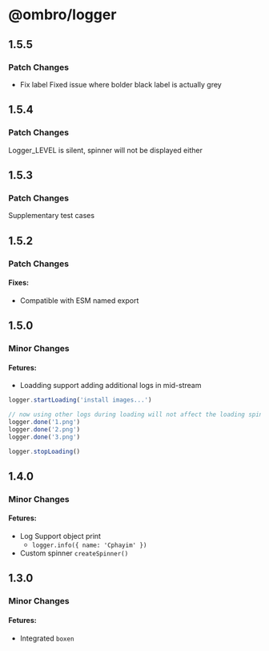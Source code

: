 # @ombro/logger

## 1.5.5

### Patch Changes

- Fix label Fixed issue where bolder black label is actually grey

## 1.5.4

### Patch Changes

Logger_LEVEL is silent, spinner will not be displayed either

## 1.5.3

### Patch Changes

Supplementary test cases

## 1.5.2

### Patch Changes

#### Fixes:

- Compatible with ESM named export

## 1.5.0

### Minor Changes

#### Fetures:

- Loadding support adding additional logs in mid-stream

```ts
logger.startLoading('install images...')

// now using other logs during loading will not affect the loading spinner display
logger.done('1.png')
logger.done('2.png')
logger.done('3.png')

logger.stopLoading()
```

## 1.4.0

### Minor Changes

#### Fetures:

- Log Support object print
  - `logger.info({ name: 'Cphayim' })`
- Custom spinner `createSpinner()`

## 1.3.0

### Minor Changes

#### Fetures:

- Integrated `boxen`
